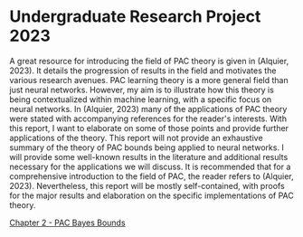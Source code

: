# Undergraduate Research Project 2023

A great resource for introducing the field of PAC theory is given in (Alquier, 2023). It details the progression of results in the field and motivates the various research avenues. PAC learning theory is a more general field than just neural networks. However, my aim is to illustrate how this theory is being contextualized within machine learning, with a specific focus on neural networks. In (Alquier, 2023) many of the applications of PAC theory were stated with accompanying references for the reader's interests. With this report, I want to elaborate on some of those points and provide further applications of the theory. This report will not provide an exhaustive summary of the theory of PAC bounds being applied to neural networks. I will provide some well-known results in the literature and additional results necessary for the applications we will discuss. It is recommended that for a comprehensive introduction to the field of PAC, the reader refers to (Alquier, 2023). Nevertheless, this report will be mostly self-contained, with proofs for the major results and elaboration on the specific implementations of PAC theory.

[Chapter 2 - PAC Bayes Bounds](/urop2023/chapter_2.html)